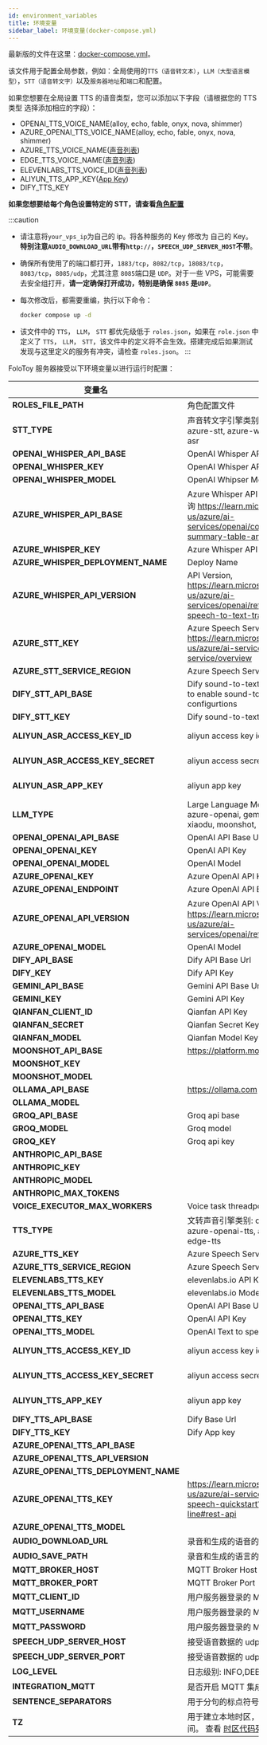 ```yaml
---
id: environment_variables
title: 环境变量
sidebar_label: 环境变量(docker-compose.yml)
---
```

最新版的文件在这里：[docker-compose.yml](https://github.com/FoloToy/folotoy-server-self-hosting/blob/main/docker-compose.yml)。

该文件用于配置全局参数，例如：全局使用的`TTS（语音转文本）`，`LLM（大型语言模型）`，`STT（语音转文字）`以及`服务器地址`和`端口`和配置。

如果您想要在全局设置 TTS 的语音类型，您可以添加以下字段（请根据您的 TTS 类型 选择添加相应的字段）：

- OPENAI_TTS_VOICE_NAME(alloy, echo, fable, onyx, nova, shimmer)
- AZURE_OPENAI_TTS_VOICE_NAME(alloy, echo, fable, onyx, nova, shimmer)
- AZURE_TTS_VOICE_NAME([声音列表](https://learn.microsoft.com/zh-cn/azure/ai-services/speech-service/language-support?tabs=tts))
- EDGE_TTS_VOICE_NAME([声音列表](https://github.com/FoloToy/folotoy-server-self-hosting/wiki/Edge%E2%80%90TTS%E2%80%90Voices))
- ELEVENLABS_TTS_VOICE_ID([声音列表](https://elevenlabs.io/api))
- ALIYUN_TTS_APP_KEY([App Key](https://help.aliyun.com/document_detail/72214.html))
- DIFY_TTS_KEY

**如果您想要给每个角色设置特定的 STT，请查看[角色配置](./roles_config.mdx#高级配置)**

:::caution

- 请注意将`your_vps_ip`为自己的 ip。将各种服务的 Key 修改为 自己的 Key。**特别注意`AUDIO_DOWNLOAD_URL`带有`http://`，`SPEECH_UDP_SERVER_HOST`不带**。

- 确保所有使用了的端口都打开，`1883/tcp`，`8082/tcp`，`18083/tcp`，`8083/tcp`，`8085/udp`，尤其注意 `8085`端口是 `UDP`。对于一些 VPS，可能需要去安全组打开，**请一定确保打开成功，特别是确保 `8085` 是`UDP`**。

- 每次修改后，都需要重编，执行以下命令：
    ```bash
    docker compose up -d
    ```
- 该文件中的 `TTS`， `LLM`， `STT` 都优先级低于 `roles.json`，如果在 `role.json` 中定义了 `TTS`， `LLM`， `STT`，该文件中的定义将不会生效。搭建完成后如果测试发现与这里定义的服务有冲突，请检查 `roles.json`。
:::


FoloToy 服务器接受以下环境变量以进行运行时配置：

| 变量名     | 描述          | 默认值 |
| --------------------------------- | ---------------------------- | ----------------------------- |
| **ROLES_FILE_PATH**| 角色配置文件|     roles.json          |
| **STT_TYPE** | 声音转文字引擎类别: openai-whisper, azure-stt, azure-whisper, dify-stt, aliyun-asr              |   openai-whisper            |
| **OPENAI_WHISPER_API_BASE** | OpenAI Whisper API Base Url         |    https://api.openai.com/v1           |
| **OPENAI_WHISPER_KEY** |  OpenAI Whisper API Key|   sk-AAAAAAAAA            |
| **OPENAI_WHISPER_MODEL** | OpenAI Whipser Model          |   whisper-1            |
| **AZURE_WHISPER_API_BASE** |      Azure Whisper API Base Url， 可用区域查询 https://learn.microsoft.com/en-us/azure/ai-services/openai/concepts/models#model-summary-table-and-region-availability     |           |
| **AZURE_WHISPER_KEY**            |       Azure Whisper API Key  |             |
| **AZURE_WHISPER_DEPLOYMENT_NAME**              |       Deploy Name               |          |
| **AZURE_WHISPER_API_VERSION**  |     API Version, https://learn.microsoft.com/en-us/azure/ai-services/openai/reference#request-a-speech-to-text-transcription   |       2023-09-01-preview   |
| **AZURE_STT_KEY**     |    Azure Speech Services Key, https://learn.microsoft.com/en-us/azure/ai-services/speech-service/overview  |               |
| **AZURE_STT_SERVICE_REGION** |    Azure Speech Services Region     |          |
| **DIFY_STT_API_BASE**  |  Dify sound-to-text API Base Url. You need to enable sound-to-text feature in dify configurtions        | http://192.168.52.164/v1
| **DIFY_STT_KEY**          |  Dify sound-to-text API Key    |     sk-AAAAAAAA      |
| **ALIYUN_ASR_ACCESS_KEY_ID**    | aliyun access key id     |   获取token请参考：https://help.aliyun.com/document_detail/450514.html   |
| **ALIYUN_ASR_ACCESS_KEY_SECRET**    | aliyun access secret key     |  获取token请参考： https://help.aliyun.com/document_detail/450514.html  |
| **ALIYUN_ASR_APP_KEY**    | aliyun app key      |   获取 app key 请参考：https://help.aliyun.com/document_detail/72214.html   |
| **LLM_TYPE**  |   Large Language Model Type: openai, azure-openai, gemini, dify, qianfan, xiaodu, moonshot, groq, ollama, anthropic  |       openai               |
| **OPENAI_OPENAI_API_BASE**  |  OpenAI API Base Url        | https://api.openai.com/v1
| **OPENAI_OPENAI_KEY**          |  OpenAI API Key    |     sk-AAAAAAAA      |
| **OPENAI_OPENAI_MODEL**          |  OpenAI Model     |     gpt-3.5-turbo      |
| **AZURE_OPENAI_KEY**          |   Azure OpenAI API Key            |               |
| **AZURE_OPENAI_ENDPOINT**  |  Azure OpenAI API Endpoint |          |
| **AZURE_OPENAI_API_VERSION**     |   Azure OpenAI API Version, ，可用版本查询 https://learn.microsoft.com/en-us/azure/ai-services/openai/reference#completions   |  2023-05-15             |
| **AZURE_OPENAI_MODEL**          |  OpenAI Model     |     gpt-35-turbo      |
| **DIFY_API_BASE**  |  Dify API Base Url        | http://192.168.52.164/v1
| **DIFY_KEY**          |  Dify API Key    |     sk-AAAAAAAA      |
| **GEMINI_API_BASE**  |  Gemini API Base Url        | https://generativelanguage.googleapis.com
| **GEMINI_KEY**          |  Gemini API Key    |     sk-AAAAAAAA      |
| **QIANFAN_CLIENT_ID**  |  Qianfan API Key        | 13rBTgx*****************e03XE
| **QIANFAN_SECRET**          |  Qianfan Secret Key Key    |     zYxtMI***************QLerLgQ2W5e      |
| **QIANFAN_MODEL**          |  Qianfan Model Key    |     yi_34b_chat      |
| **MOONSHOT_API_BASE** | https://platform.moonshot.cn/ | https://api.moonshot.cn/v1 |
| **MOONSHOT_KEY** |  | sk-xxxxx |
| **MOONSHOT_MODEL** |  | moonshot-v1-8k |
| **OLLAMA_API_BASE** | https://ollama.com | http://localhost:11434 |
| **OLLAMA_MODEL** |  | gemma:2b |
| **GROQ_API_BASE** | Groq api base | https://api.groq.com/openai/v1 |
| **GROQ_MODEL** | Groq model | mixtral-8x7b-32768 |
| **GROQ_KEY** | Groq api key |  |
| **ANTHROPIC_API_BASE** |  | https://api.anthropic.com |
| **ANTHROPIC_KEY** |  | sk-ant-api03-xx |
| **ANTHROPIC_MODEL** |  | claude-3-sonnet-20240229 |
| **ANTHROPIC_MAX_TOKENS** |  | 1024  |
| **VOICE_EXECUTOR_MAX_WORKERS**     |   Voice task threadpool max size | 2 |
| **TTS_TYPE** |      文转声音引擎类别: openai-tts, azure-tts, azure-openai-tts, aliyun-tts, elevenlabs, edge-tts        |     edge-tts          |
| **AZURE_TTS_KEY** |  Azure Speech Services Key            |               |
| **AZURE_TTS_SERVICE_REGION**      |  Azure Speech Services Region              |          |
| **ELEVENLABS_TTS_KEY** |   elevenlabs.io API Key           |          |
| **ELEVENLABS_TTS_MODEL**     |    elevenlabs.io Model     |       eleven_multilingual_v2   |
| **OPENAI_TTS_API_BASE**|     OpenAI API Base Url  |        https://api.openai.com/v1       |
| **OPENAI_TTS_KEY**    |       OpenAI API Key|   sk-AAAAAA   |
| **OPENAI_TTS_MODEL**    | OpenAI Text to speech model     |   tts-1   |
| **ALIYUN_TTS_ACCESS_KEY_ID**    | aliyun access key id     |   获取token请参考：https://help.aliyun.com/document_detail/450514.html   |
| **ALIYUN_TTS_ACCESS_KEY_SECRET**    | aliyun access secret key     |  获取token请参考： https://help.aliyun.com/document_detail/450514.html  |
| **ALIYUN_TTS_APP_KEY**    | aliyun app key      |   获取 app key 请参考：https://help.aliyun.com/document_detail/72214.html   |
| **DIFY_TTS_API_BASE** |  Dify Base Url            |    https://api.dify.ai/v1           |
| **DIFY_TTS_KEY**      |  Dify App key              |          |
| **AZURE_OPENAI_TTS_API_BASE**      |  |    https://xxx.openai.azure.com/      |
| **AZURE_OPENAI_TTS_API_VERSION**      |  |    2024-02-15-preview      |
| **AZURE_OPENAI_TTS_DEPLOYMENT_NAME**      |  |    tts      |
| **AZURE_OPENAI_TTS_KEY**      | https://learn.microsoft.com/en-us/azure/ai-services/openai/text-to-speech-quickstart?tabs=command-line#rest-api  |         |
| **AZURE_OPENAI_TTS_MODEL**      |  |   tts-1       |
| **AUDIO_DOWNLOAD_URL**    |  录音和生成的语音的下载目录        |       |
| **AUDIO_SAVE_PATH**    |     录音和生成的语言的存放目录     |     |
| **MQTT_BROKER_HOST**    |    MQTT Broker Host      |     |
| **MQTT_BROKER_PORT**    |   MQTT Broker Port       |   1883  |
| **MQTT_CLIENT_ID**    |   用户服务器登录的 MQTT Client ID login       |     folotoy |
| **MQTT_USERNAME**    |    用户服务器登录的 MQTT Username login      |     folotoy  |
| **MQTT_PASSWORD**    |      用户服务器登录的 MQTT Password login    |    folotoy |
| **SPEECH_UDP_SERVER_HOST**    |      接受语音数据的 udp 服务主机地址    |      |
| **SPEECH_UDP_SERVER_PORT**    |   接受语音数据的 udp 服务端口        |     8085 |
| **LOG_LEVEL**    |    日志级别: INFO,DEBUG,WARNING      |   DEBUG   |
| **INTEGRATION_MQTT**    |    是否开启 MQTT 集成接口      |   false   |
| **SENTENCE_SEPARATORS**    |    用于分句的标点符号       |   ，！。？,!.?   |
| **TZ**            | 用于建立本地时区，例如在日志中使用本地时间。 查看 [时区代码列表](https://en.wikipedia.org/wiki/List_of_tz_database_time_zones).   |  Asia/Shanghai     |
